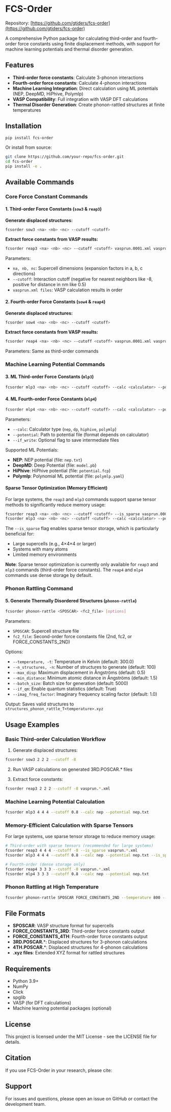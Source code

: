 # FCS-Order

Repository: [https://github.com/gtiders/fcs-order](https://github.com/gtiders/fcs-order)

A comprehensive Python package for calculating third-order and fourth-order force constants using finite displacement methods, with support for machine learning potentials and thermal disorder generation.

## Features

- **Third-order force constants**: Calculate 3-phonon interactions
- **Fourth-order force constants**: Calculate 4-phonon interactions  
- **Machine Learning Integration**: Direct calculation using ML potentials (NEP, DeepMD, HiPhive, Polymlp)
- **VASP Compatibility**: Full integration with VASP DFT calculations
- **Thermal Disorder Generation**: Create phonon-rattled structures at finite temperatures

## Installation

```bash
pip install fcs-order
```

Or install from source:

```bash
git clone https://github.com/your-repo/fcs-order.git
cd fcs-order
pip install -e .
```

## Available Commands

### Core Force Constant Commands

#### 1. Third-order Force Constants (`sow3` & `reap3`)

**Generate displaced structures:**
```bash
fcsorder sow3 <na> <nb> <nc> --cutoff <cutoff>
```

**Extract force constants from VASP results:**
```bash
fcsorder reap3 <na> <nb> <nc> --cutoff <cutoff> vasprun.0001.xml vasprun.0002.xml ...
```

Parameters:
- `na, nb, nc`: Supercell dimensions (expansion factors in a, b, c directions)
- `--cutoff`: Interaction cutoff (negative for nearest neighbors like -8, positive for distance in nm like 0.5)
- `vasprun.xml files`: VASP calculation results in order

#### 2. Fourth-order Force Constants (`sow4` & `reap4`)

**Generate displaced structures:**
```bash
fcsorder sow4 <na> <nb> <nc> --cutoff <cutoff>
```

**Extract force constants from VASP results:**
```bash
fcsorder reap4 <na> <nb> <nc> --cutoff <cutoff> vasprun.0001.xml vasprun.0002.xml ...
```

Parameters: Same as third-order commands

### Machine Learning Potential Commands

#### 3. ML Third-order Force Constants (`mlp3`)

```bash
fcsorder mlp3 <na> <nb> <nc> --cutoff <cutoff> --calc <calculator> --potential <potential_file>
```

#### 4. ML Fourth-order Force Constants (`mlp4`)

```bash
fcsorder mlp4 <na> <nb> <nc> --cutoff <cutoff> --calc <calculator> --potential <potential_file>
```

Parameters:
- `--calc`: Calculator type (`nep`, `dp`, `hiphive`, `polymlp`)
- `--potential`: Path to potential file (format depends on calculator)
- `--if_write`: Optional flag to save intermediate files

Supported ML Potentials:
- **NEP**: NEP potential (file: `nep.txt`)
- **DeepMD**: Deep Potential (file: `model.pb`)  
- **HiPhive**: HiPhive potential (file: `potential.fcp`)
- **Polymlp**: Polynomial ML potential (file: `polymlp.yaml`)

#### Sparse Tensor Optimization (Memory Efficient)

For large systems, the `reap3` and `mlp3` commands support sparse tensor methods to significantly reduce memory usage:

```bash
fcsorder reap3 <na> <nb> <nc> --cutoff <cutoff> --is_sparse vasprun.0001.xml vasprun.0002.xml ...
fcsorder mlp3 <na> <nb> <nc> --cutoff <cutoff> --calc <calculator> --potential <potential_file> --is_sparse
```

The `--is_sparse` flag enables sparse tensor storage, which is particularly beneficial for:
- Large supercells (e.g., 4×4×4 or larger)
- Systems with many atoms
- Limited memory environments

**Note**: Sparse tensor optimization is currently only available for `reap3` and `mlp3` commands (third-order force constants). The `reap4` and `mlp4` commands use dense storage by default.

### Phonon Rattling Command

#### 5. Generate Thermally Disordered Structures (`phonon-rattle`)

```bash
fcsorder phonon-rattle <SPOSCAR> <fc2_file> [options]
```

Parameters:
- `SPOSCAR`: Supercell structure file
- `fc2_file`: Second-order force constants file (2nd, fc2, or FORCE_CONSTANTS_2ND)

Options:
- `--temperature, -t`: Temperature in Kelvin (default: 300.0)
- `--n_structures, -n`: Number of structures to generate (default: 100)
- `--max_disp`: Maximum displacement in Ångströms (default: 0.5)
- `--min_distance`: Minimum atomic distance in Ångströms (default: 1.5)
- `--batch_size`: Batch size for generation (default: 5000)
- `--if_qm`: Enable quantum statistics (default: True)
- `--imag_freq_factor`: Imaginary frequency scaling factor (default: 1.0)

Output: Saves valid structures to `structures_phonon_rattle_T<temperature>.xyz`

## Usage Examples

### Basic Third-order Calculation Workflow

1. Generate displaced structures:
```bash
fcsorder sow3 2 2 2 --cutoff -8
```

2. Run VASP calculations on generated 3RD.POSCAR.* files

3. Extract force constants:
```bash
fcsorder reap3 2 2 2 --cutoff -8 vasprun.*.xml
```

### Machine Learning Potential Calculation

```bash
fcsorder mlp3 4 4 4 --cutoff 0.8 --calc nep --potential nep.txt
```

### Memory-Efficient Calculation with Sparse Tensors

For large systems, use sparse tensor storage to reduce memory usage:

```bash
# Third-order with sparse tensors (recommended for large systems)
fcsorder reap3 4 4 4 --cutoff -8 --is_sparse vasprun.*.xml
fcsorder mlp3 4 4 4 --cutoff 0.8 --calc nep --potential nep.txt --is_sparse

# Fourth-order (dense storage only)
fcsorder reap4 3 3 3 --cutoff -8 vasprun.*.xml
fcsorder mlp4 3 3 3 --cutoff 0.8 --calc nep --potential nep.txt
```

### Phonon Rattling at High Temperature

```bash
fcsorder phonon-rattle SPOSCAR FORCE_CONSTANTS_2ND --temperature 800 --n_structures 200 --max_disp 0.8
```

## File Formats

- **SPOSCAR**: VASP structure format for supercells
- **FORCE_CONSTANTS_3RD**: Third-order force constants output
- **FORCE_CONSTANTS_4TH**: Fourth-order force constants output  
- **3RD.POSCAR.***: Displaced structures for 3-phonon calculations
- **4TH.POSCAR.***: Displaced structures for 4-phonon calculations
- **.xyz files**: Extended XYZ format for rattled structures

## Requirements

- Python 3.9+
- NumPy
- Click
- spglib
- VASP (for DFT calculations)
- Machine learning potential packages (optional)

## License

This project is licensed under the MIT License - see the LICENSE file for details.

## Citation

If you use FCS-Order in your research, please cite:


## Support

For issues and questions, please open an issue on GitHub or contact the development team.
